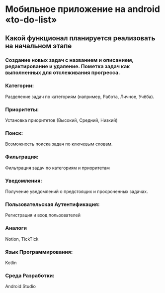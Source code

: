 # Мобильное приложение на android «to-do-list»
## Какой функционал планируется реализовать на начальном этапе
### Создание новых задач с названием и описанием, редактирование и удаление. Пометка задач как выполненных для отслеживания прогресса.
### Категории: 
Разделение задач по категориям (например, Работа, Личное, Учёба).
### Приоритеты: 
Установка приоритетов (Высокий, Средний, Низкий) 
### Поиск: 
Возможность поиска задач по ключевым словам.
### Фильтрация: 
Фильтрация задач по категориям и приоритетам
### Уведомления: 
Получение уведомлений о предстоящих и просроченных задачах.
### Пользовательская Аутентификация: 
Регистрация и вход пользователей

### Аналоги
Notion, TickTick

### Язык Программирования: 
Kotlin
### Среда Разработки: 
Android Studio
